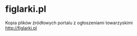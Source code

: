 figlarki.pl
===========

Kopia plików źródłowych portalu z ogłoszeniami towarzyskimi http://figlarki.pl